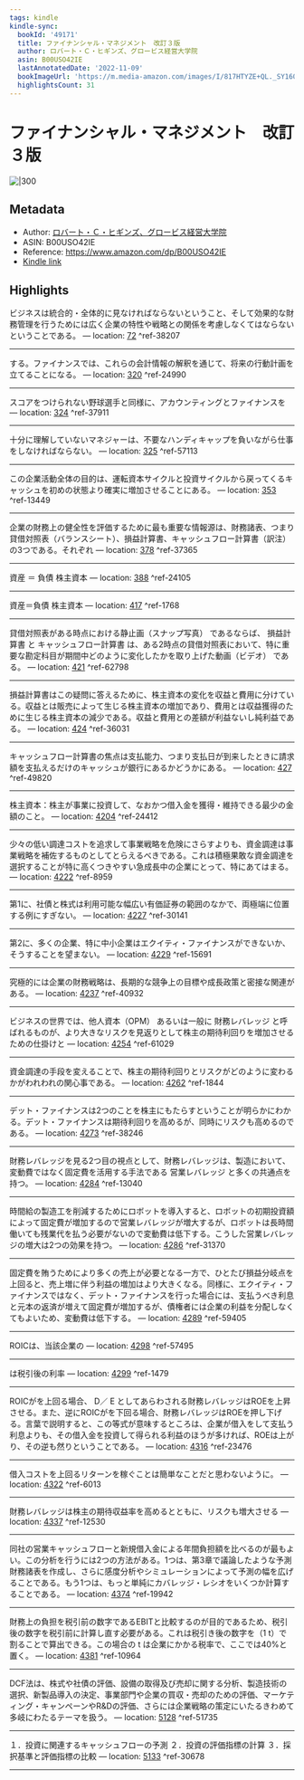 ```yaml
---
tags: kindle
kindle-sync:
  bookId: '49171'
  title: ファイナンシャル・マネジメント　改訂３版
  author: ロバート・Ｃ・ヒギンズ、グロービス経営大学院
  asin: B00USO42IE
  lastAnnotatedDate: '2022-11-09'
  bookImageUrl: 'https://m.media-amazon.com/images/I/817HTYZE+QL._SY160.jpg'
  highlightsCount: 31
---
```


# ファイナンシャル・マネジメント　改訂３版
![|300](https://m.media-amazon.com/images/I/817HTYZE+QL.jpg)
## Metadata
* Author: [ロバート・Ｃ・ヒギンズ、グロービス経営大学院](https://www.amazon.comundefined)
* ASIN: B00USO42IE
* Reference: https://www.amazon.com/dp/B00USO42IE
* [Kindle link](kindle://book?action=open&asin=B00USO42IE)

## Highlights
ビジネスは統合的・全体的に見なければならないということ、そして効果的な財務管理を行うためには広く企業の特性や戦略との関係を考慮しなくてはならないということである。 — location: [72](kindle://book?action=open&asin=B00USO42IE&location=72) ^ref-38207

---
する。ファイナンスでは、これらの会計情報の解釈を通じて、将来の行動計画を立てることになる。 — location: [320](kindle://book?action=open&asin=B00USO42IE&location=320) ^ref-24990

---
スコアをつけられない野球選手と同様に、アカウンティングとファイナンスを — location: [324](kindle://book?action=open&asin=B00USO42IE&location=324) ^ref-37911

---
十分に理解していないマネジャーは、不要なハンディキャップを負いながら仕事をしなければならない。 — location: [325](kindle://book?action=open&asin=B00USO42IE&location=325) ^ref-57113

---
この企業活動全体の目的は、運転資本サイクルと投資サイクルから戻ってくるキャッシュを初めの状態より確実に増加させることにある。 — location: [353](kindle://book?action=open&asin=B00USO42IE&location=353) ^ref-13449

---
企業の財務上の健全性を評価するために最も重要な情報源は、財務諸表、つまり貸借対照表（バランスシート）、損益計算書、キャッシュフロー計算書（訳注） の3つである。それぞれ — location: [378](kindle://book?action=open&asin=B00USO42IE&location=378) ^ref-37365

---
資産 ＝ 負債 株主資本 — location: [388](kindle://book?action=open&asin=B00USO42IE&location=388) ^ref-24105

---
資産＝負債 株主資本 — location: [417](kindle://book?action=open&asin=B00USO42IE&location=417) ^ref-1768

---
貸借対照表がある時点における静止画（スナップ写真） であるならば、 損益計算書 と キャッシュフロー計算書 は、ある2時点の貸借対照表において、特に重要な勘定科目が期間中どのように変化したかを取り上げた動画（ビデオ） である。 — location: [421](kindle://book?action=open&asin=B00USO42IE&location=421) ^ref-62798

---
損益計算書はこの疑問に答えるために、株主資本の変化を収益と費用に分けている。収益とは販売によって生じる株主資本の増加であり、費用とは収益獲得のために生じる株主資本の減少である。収益と費用との差額が利益ないし純利益である。 — location: [424](kindle://book?action=open&asin=B00USO42IE&location=424) ^ref-36031

---
キャッシュフロー計算書の焦点は支払能力、つまり支払日が到来したときに請求額を支払えるだけのキャッシュが銀行にあるかどうかにある。 — location: [427](kindle://book?action=open&asin=B00USO42IE&location=427) ^ref-49820

---
株主資本：株主が事業に投資して、なおかつ借入金を獲得・維持できる最少の金額のこと。 — location: [4204](kindle://book?action=open&asin=B00USO42IE&location=4204) ^ref-24412

---
少々の低い調達コストを追求して事業戦略を危険にさらすよりも、資金調達は事業戦略を補佐するものとしてとらえるべきである。これは積極果敢な資金調達を選択することが特に高くつきやすい急成長中の企業にとって、特にあてはまる。 — location: [4222](kindle://book?action=open&asin=B00USO42IE&location=4222) ^ref-8959

---
第1に、社債と株式は利用可能な幅広い有価証券の範囲のなかで、両極端に位置する例にすぎない。 — location: [4227](kindle://book?action=open&asin=B00USO42IE&location=4227) ^ref-30141

---
第2に、多くの企業、特に中小企業はエクイティ・ファイナンスができないか、そうすることを望まない。 — location: [4229](kindle://book?action=open&asin=B00USO42IE&location=4229) ^ref-15691

---
究極的には企業の財務戦略は、長期的な競争上の目標や成長政策と密接な関連がある。 — location: [4237](kindle://book?action=open&asin=B00USO42IE&location=4237) ^ref-40932

---
ビジネスの世界では、他人資本（OPM） あるいは一般に 財務レバレッジ と呼ばれるものが、より大きなリスクを見返りとして株主の期待利回りを増加させるための仕掛けと — location: [4254](kindle://book?action=open&asin=B00USO42IE&location=4254) ^ref-61029

---
資金調達の手段を変えることで、株主の期待利回りとリスクがどのように変わるかがわれわれの関心事である。 — location: [4262](kindle://book?action=open&asin=B00USO42IE&location=4262) ^ref-1844

---
デット・ファイナンスは2つのことを株主にもたらすということが明らかにわかる。デット・ファイナンスは期待利回りを高めるが、同時にリスクも高めるのである。 — location: [4273](kindle://book?action=open&asin=B00USO42IE&location=4273) ^ref-38246

---
財務レバレッジを見る2つ目の視点として、財務レバレッジは、製造において、変動費ではなく固定費を活用する手法である 営業レバレッジ と多くの共通点を持つ。 — location: [4284](kindle://book?action=open&asin=B00USO42IE&location=4284) ^ref-13040

---
時間給の製造工を削減するためにロボットを導入すると、ロボットの初期投資額によって固定費が増加するので営業レバレッジが増大するが、ロボットは長時間働いても残業代を払う必要がないので変動費は低下する。こうした営業レバレッジの増大は2つの効果を持つ。 — location: [4286](kindle://book?action=open&asin=B00USO42IE&location=4286) ^ref-31370

---
固定費を賄うためにより多くの売上が必要となる一方で、ひとたび損益分岐点を上回ると、売上増に伴う利益の増加はより大きくなる。同様に、エクイティ・ファイナンスではなく、デット・ファイナンスを行った場合には、支払うべき利息と元本の返済が増えて固定費が増加するが、債権者には企業の利益を分配しなくてもよいため、変動費は低下する。 — location: [4289](kindle://book?action=open&asin=B00USO42IE&location=4289) ^ref-59405

---
ROICは、当該企業の — location: [4298](kindle://book?action=open&asin=B00USO42IE&location=4298) ^ref-57495

---
は税引後の利率 — location: [4299](kindle://book?action=open&asin=B00USO42IE&location=4299) ^ref-1479

---
ROICがを上回る場合、 D／ E としてあらわされる財務レバレッジはROEを上昇させる。また、逆にROICがを下回る場合、財務レバレッジはROEを押し下げる。言葉で説明すると、この等式が意味するところは、企業が借入をして支払う利息よりも、その借入金を投資して得られる利益のほうが多ければ、ROEは上がり、その逆も然りということである。 — location: [4316](kindle://book?action=open&asin=B00USO42IE&location=4316) ^ref-23476

---
借入コストを上回るリターンを稼ぐことは簡単なことだと思わないように。 — location: [4322](kindle://book?action=open&asin=B00USO42IE&location=4322) ^ref-6013

---
財務レバレッジは株主の期待収益率を高めるとともに、リスクも増大させる — location: [4337](kindle://book?action=open&asin=B00USO42IE&location=4337) ^ref-12530

---
同社の営業キャッシュフローと新規借入金による年間負担額を比べるのが最もよい。この分析を行うには2つの方法がある。1つは、第3章で議論したような予測財務諸表を作成し、さらに感度分析やシミュレーションによって予測の幅を広げることである。もう1つは、もっと単純にカバレッジ・レシオをいくつか計算することである。 — location: [4374](kindle://book?action=open&asin=B00USO42IE&location=4374) ^ref-19942

---
財務上の負担を税引前の数字であるEBITと比較するのが目的であるため、税引後の数字を税引前に計算し直す必要がある。これは税引き後の数字を（1 t）で割ることで算出できる。この場合の t は企業にかかる税率で、ここでは40%と置く。 — location: [4381](kindle://book?action=open&asin=B00USO42IE&location=4381) ^ref-10964

---
DCF法は、株式や社債の評価、設備の取得及び売却に関する分析、製造技術の選択、新製品導入の決定、事業部門や企業の買収・売却のための評価、マーケティング・キャンペーンやR&Dの評価、さらには企業戦略の策定にいたるきわめて多岐にわたるテーマを扱う。 — location: [5128](kindle://book?action=open&asin=B00USO42IE&location=5128) ^ref-51735

---
１．投資に関連するキャッシュフローの予測 ２．投資の評価指標の計算 ３．採択基準と評価指標の比較 — location: [5133](kindle://book?action=open&asin=B00USO42IE&location=5133) ^ref-30678

---
